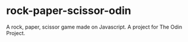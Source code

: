 # rock-paper-scissor-odin
A rock, paper, scissor game made on Javascript. A project for The Odin Project. 
